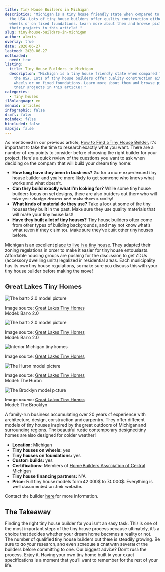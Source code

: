 ```yaml
---
title: Tiny House Builders in Michigan
description: "Michigan is a tiny house friendly state when compared to others in
  the USA. Lots of tiny house builders offer quality construction either on
  wheels or on fixed foundations. Learn more about them and browse pictures of
  their projects in this article! "
slug: tiny-house-builders-in-michigan
author: alexis
overlay: true
date: 2020-06-27
lastmod: 2020-06-27
notloaded:
  need: true
listing:
  title: Tiny House Builders in Michigan
  description: "Michigan is a tiny house friendly state when compared to others in
    the USA. Lots of tiny house builders offer quality construction either on
    wheels or on fixed foundations. Learn more about them and browse pictures of
    their projects in this article! "
categories:
  - Tiny houses
i18nlanguage: en
menuid: articles
infographic: false
draft: false
noindex: false
hincluded: false
mapsjs: false
---
```

As mentioned in our previous article, [How to Find a Tiny House Builder](https://www.tinysociety.co/articles/how-to-find-a-tiny-house-builder/), it's important to take the time to research exactly what you want. There are a number of key points to consider before choosing the right builder for your project. Here's a quick review of the questions you want to ask when deciding on the company that will build your dream tiny home:

* **How long have they been in business?** Go for a more experienced tiny house builder and you’re more likely to get someone who knows what works and what doesn’t.
* **Can they build exactly what I’m looking for?** While some tiny house builders focus on set designs, there are also builders out there who will take your design dreams and make them a reality!
* **What kinds of material do they use?** Take a look at some of the tiny houses they built in the past. Make sure they use quality materials that will make your tiny house last!
* **Have they built a lot of tiny houses?** Tiny house builders often come from other types of building backgrounds, and may not know what’s what (even if they claim to). Make sure they’ve built other tiny houses before.

Michigan is an excellent [place to live in a tiny house](https://www.tinysociety.co/articles/tiny-house-laws-united-states/). They adapted their zoning regulations in order to make it easier for tiny house entousiasts. Affordable housing groups are pushing for the discussion to get ADUs (accessory dwelling units) legalized in residential areas. Each municipality has its own tiny house regulations, so make sure you discuss this with your tiny house builder before making the move! 

## Great Lakes Tiny Homes

![The barto 2.0  model picture](/img/the-barto-2.0-ext-2.jpg "The barto 2.0 ext-1")

<span class="figcaption">Image source: [Great Lakes Tiny Homes](https://www.greatlakestinyhome.com/) <br>Model: Barto 2.0</span>  

![The barto 2.0  model picture](/img/the-barto-2.0-ext-1.jpg "The barto 2.0 ext-2")

<span class="figcaption">Image source: [Great Lakes Tiny Homes](https://www.greatlakestinyhome.com/) <br>Model: Barto 2.0</span>  

![Interior Michigan tiny homes](/img/interior-1.jpg "nterior Michigan tiny homesI")

<span class="figcaption">Image source: [Great Lakes Tiny Homes](https://www.greatlakestinyhome.com/)

![The Huron model picture](/img/the-huron-ext-1.jpg "The huron exterior picture")

<span class="figcaption">Image source: [Great Lakes Tiny Homes](https://www.greatlakestinyhome.com/) <br>Model: The Huron</span>  

![The Brooklyn model picture](/img/the-brooklyn-ext-1.jpg "The Brooklyn model picture exterior-1")

<span class="figcaption">Image source: [Great Lakes Tiny Homes](https://www.greatlakestinyhome.com/) <br>Model: The Brooklyn</span>  

A family-run business accumulating over 20 years of experience with architecture, design, construction and carpentry. They offer different models of tiny houses inspired by the great outdoors of Michigan and surrounding regions. The beautiful rustic contemporary designed tiny homes are also designed for colder weather! 

* **Location:** Michigan
* **Tiny houses on wheels:** yes
* **Tiny houses on foundations:** yes
* **Custom builds:** yes
* **Certifications:** Members of [Home Builders Association of Central Michigan ](http://hbacm.com/)
* **Tiny house financing partners:** N/A
* **Price:** Full tiny house models form 42 000$ to 74 000$. Everything is well documented on their website. 

Contact the builder [here](https://www.greatlakestinyhome.com/) for more information.

## The Takeaway

Finding the right tiny house builder for you isn’t an easy task. This is one of the most important steps of the tiny house process because ultimately, it’s a choice that decides whether your dream home becomes a reality or not. The number of qualified tiny house builders out there is steadily growing. Be sure to do your research, and even schedule a chat with several of the builders before committing to one. Our biggest advice? Don’t rush the process. Enjoy it. Having your own tiny home built to your exact specifications is a moment that you’ll want to remember for the rest of your life.